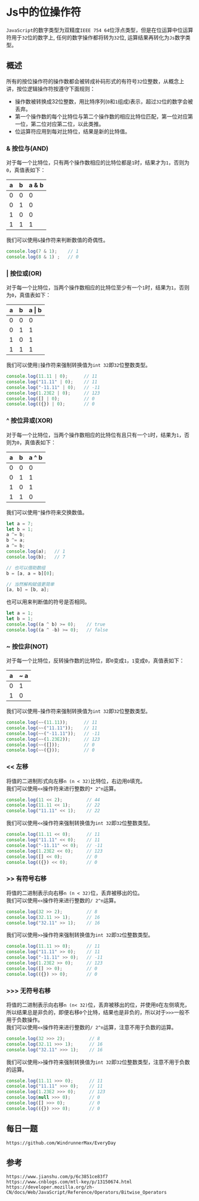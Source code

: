# Js中的位操作符
`JavaScript`的数字类型为双精度`IEEE 754 64`位浮点类型，但是在位运算中位运算符用于`32`位的数字上, 任何的数字操作都将转为`32`位, 运算结果再转化为`Js`数字类型。

## 概述
所有的按位操作符的操作数都会被转成补码形式的有符号`32`位整数，从概念上讲，按位逻辑操作符按遵守下面规则：
* 操作数被转换成32位整数，用比特序列(`0`和`1`组成)表示，超过`32`位的数字会被丢弃。
* 第一个操作数的每个比特位与第二个操作数的相应比特位匹配，第一位对应第一位，第二位对应第二位，以此类推。
* 位运算符应用到每对比特位，结果是新的比特值。

### & 按位与(AND)
对于每一个比特位，只有两个操作数相应的比特位都是`1`时，结果才为`1`，否则为`0`，真值表如下：

|a | b | a & b |
|---|---|---|
| 0 | 0 | 0 |
| 0 | 1 | 0 |
| 1 | 0 | 0 |
| 1 | 1 | 1 |

我们可以使用`&`操作符来判断数值的奇偶性。

```javascript
console.log(7 & 1);    // 1
console.log(8 & 1) ;   // 0
```

### | 按位或(OR)
对于每一个比特位，当两个操作数相应的比特位至少有一个`1`时，结果为`1`，否则为`0`，真值表如下：

|a | b | a \| b |
|---|---|---|
| 0 | 0 | 0 |
| 0 | 1 | 1 |
| 1 | 0 | 1 |
| 1 | 1 | 1 |

我们可以使用`|`操作符来强制转换值为`int 32`即`32`位整数类型。

```javascript
console.log(11.11 | 0);      // 11
console.log("11.11" | 0);    // 11
console.log("-11.11" | 0);   // -11
console.log(1.23E2 | 0);     // 123
console.log([] | 0);         // 0
console.log(({}) | 0);       // 0
```

### ^ 按位异或(XOR)
对于每一个比特位，当两个操作数相应的比特位有且只有一个`1`时，结果为`1`，否则为`0`，真值表如下：

|a | b | a ^ b |
|---|---|---|
| 0 | 0 | 0 |
| 0 | 1 | 1 |
| 1 | 0 | 1 |
| 1 | 1 | 0 |

我们可以使用`^`操作符来交换数值。

```javascript
let a = 7;
let b = 1;
a ^= b;
b ^= a;
a ^= b;
console.log(a);   // 1
console.log(b);   // 7

// 也可以借助数组
b = [a, a = b][0];

// 当然解构赋值更简单
[a, b] = [b, a];
```

也可以用来判断值的符号是否相同。

```javascript
let a = 1;
let b = 1;
console.log((a ^ b) >= 0);    // true
console.log((a ^ -b) >= 0);   // false
```

### ~ 按位非(NOT)
对于每一个比特位，反转操作数的比特位，即`0`变成`1`，`1`变成`0`，真值表如下：

|a | ~ a |
|---|---|
| 0 | 1 |
| 1 | 0 |

我们可以使用`~`操作符来强制转换值为`int 32`即`32`位整数类型。

```javascript
console.log(~~(11.11));      // 11
console.log(~~("11.11"));    // 11
console.log(~~("-11.11"));   // -11
console.log(~~(1.23E2));     // 123
console.log(~~([]));         // 0
console.log(~~({}));         // 0
```

### << 左移
将值的二进制形式向左移`n (n < 32)`比特位，右边用`0`填充。  
我们可以使用`<<`操作符来进行整数的`* 2^n`运算。

```javascript
console.log(11 << 2);         // 44
console.log(11.11 << 1);      // 22
console.log("11.11" << 1);    // 22
```

我们可以使用`<<`操作符来强制转换值为`int 32`即`32`位整数类型。

```javascript
console.log(11.11 << 0);      // 11
console.log("11.11" << 0);    // 11
console.log("-11.11" << 0);   // -11
console.log(1.23E2 << 0);     // 123
console.log([] << 0);         // 0
console.log(({}) << 0);       // 0
```

### >> 有符号右移
将值的二进制表示向右移`n (n < 32)`位，丢弃被移出的位。  
我们可以使用`<<`操作符来进行整数的`/ 2^n`运算。

```javascript
console.log(32 >> 2);         // 8
console.log(32.11 >> 1);      // 16
console.log("32.11" >> 1);    // 16
```

我们可以使用`>>`操作符来强制转换值为`int 32`即`32`位整数类型。

```javascript
console.log(11.11 >> 0);      // 11
console.log("11.11" >> 0);    // 11
console.log("-11.11" >> 0);   // -11
console.log(1.23E2 >> 0);     // 123
console.log([] >> 0);         // 0
console.log(({}) >> 0);       // 0
```

### >>> 无符号右移
将值的二进制表示向右移`n (n< 32)`位，丢弃被移出的位，并使用`0`在左侧填充，所以结果总是非负的，即便右移`0`个比特，结果也是非负的，所以对于`>>>`一般不用于负数操作。  
我们可以使用`<<`操作符来进行整数的`/ 2^n`运算，注意不用于负数的运算。

```javascript
console.log(32 >>> 2);         // 8
console.log(32.11 >>> 1);      // 16
console.log("32.11" >>> 1);    // 16
```

我们可以使用`>>`操作符来强制转换值为`int 32`即`32`位整数类型，注意不用于负数的运算。

```javascript
console.log(11.11 >>> 0);      // 11
console.log("11.11" >>> 0);    // 11
console.log(1.23E2 >>> 0);     // 123
console.log(null >>> 0);       // 0
console.log([] >>> 0);         // 0
console.log(({}) >>> 0);       // 0
```


## 每日一题

```
https://github.com/WindrunnerMax/EveryDay
```

## 参考

```
https://www.jianshu.com/p/6c3851ce83f7
https://www.cnblogs.com/mtl-key/p/13150674.html
https://developer.mozilla.org/zh-CN/docs/Web/JavaScript/Reference/Operators/Bitwise_Operators
```